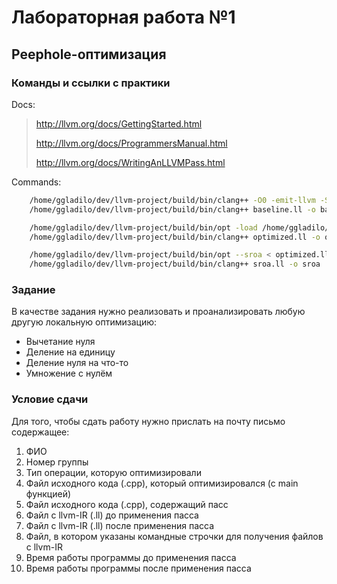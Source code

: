 # Лабораторная работа №1
## Peephole-оптимизация

### Команды и ссылки с практики

Docs:

> http://llvm.org/docs/GettingStarted.html
> 
> http://llvm.org/docs/ProgrammersManual.html
> 
> http://llvm.org/docs/WritingAnLLVMPass.html

Commands:
```bash
    /home/ggladilo/dev/llvm-project/build/bin/clang++ -O0 -emit-llvm -S -c practice.cpp -o /dev/stdout | sed 's/ optnone//g' > baseline.ll
    /home/ggladilo/dev/llvm-project/build/bin/clang++ baseline.ll -o baseline

    /home/ggladilo/dev/llvm-project/build/bin/opt -load /home/ggladilo/dev/llvm-project/build/lib/Practice.so -practice < baseline.ll -S -o optimized.ll
    /home/ggladilo/dev/llvm-project/build/bin/clang++ optimized.ll -o optimized

    /home/ggladilo/dev/llvm-project/build/bin/opt --sroa < optimized.ll -S -o sroa.ll
    /home/ggladilo/dev/llvm-project/build/bin/clang++ sroa.ll -o sroa
```

### Задание

В качестве задания нужно реализовать и проанализировать любую другую локальную оптимизацию:
- Вычетание нуля
- Деление на единицу
- Деление нуля на что-то
- Умножение с нулём

### Условие сдачи

Для того, чтобы сдать работу нужно прислать на почту письмо содержащее:
1. ФИО
2. Номер группы
3. Тип операции, которую оптимизировали
4. Файл исходного кода (.cpp), который оптимизировался (с main функцией)
5. Файл исходного кода (.cpp), содержащий пасс
6. Файл с llvm-IR (.ll) до применения пасса
7. Файл с llvm-IR (.ll) после применения пасса
8. Файл, в котором указаны командные строчки для получения файлов с llvm-IR
9. Время работы программы до применения пасса
10. Время работы программы после применения пасса
